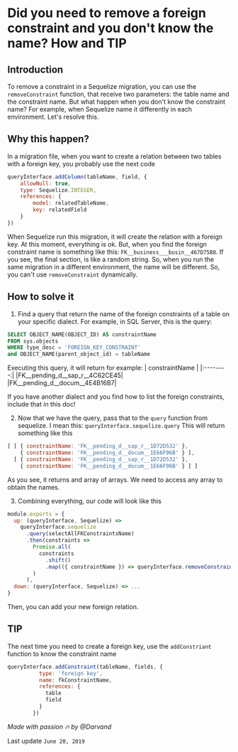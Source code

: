 # Did you need to remove a foreign constraint and you don't know the name? How and TIP

## Introduction

To remove a constraint in a Sequelize migration, you can use the `removeConstraint` function, that receive two parameters: the table name and the constraint name. But what happen when you don't know the constraint name? For example, when Sequelize name it differently in each environment. Let's resolve this.

## Why this happen?

In a migration file, when you want to create a relation between two tables with a foreign key, you probably use the next code

```javascript
queryInterface.addColumn(tableName, field, {
    allowNull: true,
    type: Sequelize.INTEGER,
    references: {
        model: relatedTableName,
        key: relatedField
    }
})
```
When Sequelize run this migration, it will create the relation with a foreign key. At this moment, everything is ok. But, when you find the foreign constraint name is something like this: `FK__business___busin__467D75B8`. If you see, the final section, is like a random string. So, when you run the same migration in a different environment, the name will be different. So, you can't use `removeConstraint` dynamically.

## How to solve it

1. Find a query that return the name of the foreign constraints of a table on your specific dialect.
For example, in SQL Server, this is the query:

```sql
SELECT OBJECT_NAME(OBJECT_ID) AS constraintName
FROM sys.objects 
WHERE type_desc = 'FOREIGN_KEY_CONSTRAINT'
and OBJECT_NAME(parent_object_id) = tableName
```

Executing this query, it will return for example:
| constraintName |
|:--------:|
|FK__pending_d__sap_r__4C62CE45|
|FK__pending_d__docum__4E4B16B7|

If you have another dialect and you find how to list the foreign constraints, include that in this doc!

2. Now that we have the query, pass that to the `query` function from sequelize. I mean this: `queryInterface.sequelize.query`
This will return something like this

```javascript
[ [ { constraintName: 'FK__pending_d__sap_r__1D72D532' },
    { constraintName: 'FK__pending_d__docum__1E66F96B' } ],
  [ { constraintName: 'FK__pending_d__sap_r__1D72D532' },
    { constraintName: 'FK__pending_d__docum__1E66F96B' } ] ]
```
As you see, it returns and array of arrays. We need to access any array to obtain the names.

3. Combining everything, our code will look like this

```javascript
module.exports = {
  up: (queryInterface, Sequelize) =>
    queryInterface.sequelize
      .query(selectAllFKConstraintsName)
      .then(constraints =>
        Promise.all(
          constraints
            .shift()
            .map(({ constraintName }) => queryInterface.removeConstraint(tableName, constraintName))
        )
      ),
  down: (queryInterface, Sequelize) => ...
}
```
Then, you can add your new foreign relation.

## TIP

The next time you need to create a foreign key, use the `addConstriant` function to know the constraint name

```javascript
queryInterface.addConstraint(tableName, fields, {
          type: 'foreign key',
          name: fkConstraintName,
          references: {
            table
            field
          }
        })
```

_Made with passion :fire: by @Darvand_

Last update `June 20, 2019`